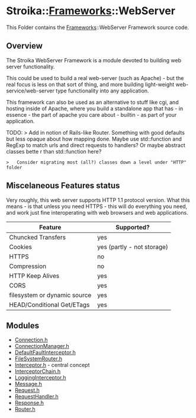 # Stroika::[Frameworks](../ReadMe.md)::WebServer

This Folder contains the [Frameworks](../ReadMe.md)::WebServer Framework source code.

## Overview

The Stroika WebServer Framework is a module devoted to building web server functionality.

This could be used to build a real web-server (such as Apache) - but the real focus is less
on that sort of thing, and more building light-weight web-service/web-server type functionality
into any application.

This framework can also be used as an alternative to stuff like cgi, and hosting inside of Apache,
where you build a standalone app that has - in essence - the part of apache you care about -
builtin - as part of your application.

TODO: > Add in notion of Rails-like Router. Something with good defaults but less opaque about
how mapping done. Maybe use std::function and RegExp to match urls and direct requests
to handlers? Or maybe abstract classes bette r than std::function here?

    >	Consider migrating most (all?) classes down a level under "HTTP" folder

## Miscelaneous Features status

Very roughly, this web server supports HTTP 1.1 protocol version.
What this means - is that unless you need HTTPS - this will do everything you need, and work just fine interoperating with web browsers and web applications.

| Feature                        | Supported?                 |
| ---------------------          | ----------                 |
| Chuncked Transfers             | yes                        |
| Cookies                        | yes (partly - not storage) |
| HTTPS                          | no                         |
| Compression                    | no                         |
| HTTP Keep Alives               | yes                        |
| CORS                           | yes                        |
| filesystem or dynamic source   | yes                        |
| HEAD/Conditional Get/ETags     | yes                        |


## Modules

- [Connection.h](Connection.h)
- [ConnectionManager.h](ConnectionManager.h)
- [DefaultFaultInterceptor.h](DefaultFaultInterceptor.h)
- [FileSystemRouter.h](FileSystemRouter.h)
- [Interceptor.h](Interceptor.h) - central concept
- [InterceptorChain.h](InterceptorChain.h)
- [LoggingInterceptor.h](LoggingInterceptor.h)
- [Message.h](Message.h)
- [Request.h](Request.h)
- [RequestHandler.h](RequestHandler.h)
- [Response.h](Response.h)
- [Router.h](Router.h)
